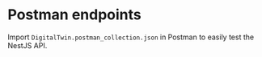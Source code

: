 # Postman endpoints

Import `DigitalTwin.postman_collection.json` in Postman to easily test the NestJS API.
